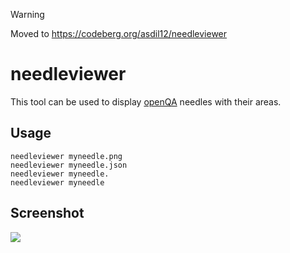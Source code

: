 > [!WARNING]
> Moved to https://codeberg.org/asdil12/needleviewer

# needleviewer

This tool can be used to display [openQA](http://open.qa/) needles with their areas.

## Usage

```
needleviewer myneedle.png
needleviewer myneedle.json
needleviewer myneedle.
needleviewer myneedle
```
## Screenshot

![](https://i.imgur.com/rYfR7QB.png)
